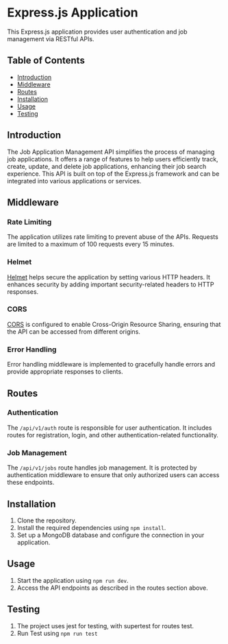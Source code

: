 # Express.js Application

This Express.js application provides user authentication and job management via RESTful APIs.

## Table of Contents

- [Introduction](#introduction)
- [Middleware](#middleware)
- [Routes](#routes)
- [Installation](#installation)
- [Usage](#usage)
- [Testing](#testing)

## Introduction

The Job Application Management API simplifies the process of managing job applications. It offers a range of features to help users efficiently track, create, update, and delete job applications, enhancing their job search experience. This API is built on top of the Express.js framework and can be integrated into various applications or services.

## Middleware

### Rate Limiting

The application utilizes rate limiting to prevent abuse of the APIs. Requests are limited to a maximum of 100 requests every 15 minutes.

### Helmet

[Helmet](https://www.npmjs.com/package/helmet) helps secure the application by setting various HTTP headers. It enhances security by adding important security-related headers to HTTP responses.

### CORS

[CORS](https://www.npmjs.com/package/cors) is configured to enable Cross-Origin Resource Sharing, ensuring that the API can be accessed from different origins.

### Error Handling

Error handling middleware is implemented to gracefully handle errors and provide appropriate responses to clients.

## Routes

### Authentication

The `/api/v1/auth` route is responsible for user authentication. It includes routes for registration, login, and other authentication-related functionality.

### Job Management

The `/api/v1/jobs` route handles job management. It is protected by authentication middleware to ensure that only authorized users can access these endpoints.

## Installation

1. Clone the repository.
2. Install the required dependencies using `npm install`.
3. Set up a MongoDB database and configure the connection in your application.

## Usage

1. Start the application using `npm run dev`.
2. Access the API endpoints as described in the routes section above.

## Testing

1. The project uses jest for testing, with supertest for routes test.
2. Run Test using `npm run test`
